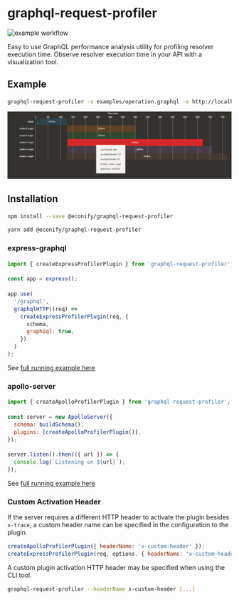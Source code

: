 # graphql-request-profiler

![example workflow](https://github.com/Econify/graphql-request-profiler/actions/workflows/checks.yml/badge.svg)

Easy to use GraphQL performance analysis utility for profiling resolver execution time. Observe resolver execution time in your API with a visualization tool.

## Example

```sh
graphql-request-profiler -s examples/operation.graphql -e http://localhost:4000/graphql
```

![Sample Visualizer](/sample.png)

## Installation

```sh
npm install --save @econify/graphql-request-profiler
```

```sh
yarn add @econify/graphql-request-profiler
```

### express-graphql

```js
import { createExpressProfilerPlugin } from 'graphql-request-profiler';

const app = express();

app.use(
  '/graphql',
  graphqlHTTP((req) =>
    createExpressProfilerPlugin(req, {
      schema,
      graphiql: true,
    })
  )
);
```

See [full running example here](./examples/express-graphql/index.ts)

### apollo-server

```js
import { createApolloProfilerPlugin } from 'graphql-request-profiler';

const server = new ApolloServer({
  schema: buildSchema(),
  plugins: [createApolloProfilerPlugin()],
});

server.listen().then(({ url }) => {
  console.log(`Listening on ${url}`);
});
```

See [full running example here](./examples/apollo/index.ts)

### Custom Activation Header

If the server requires a different HTTP header to activate the plugin besides `x-trace`, a custom header name can be specified in the configuration to the plugin.

```js
createApolloProfilerPlugin({ headerName: 'x-custom-header' });
createExpressProfilerPlugin(req, options, { headerName: 'x-custom-header' });
```

A custom plugin activation HTTP header may be specified when using the CLI tool.

```sh
graphql-request-profiler --headerName x-custom-header [...]
```
